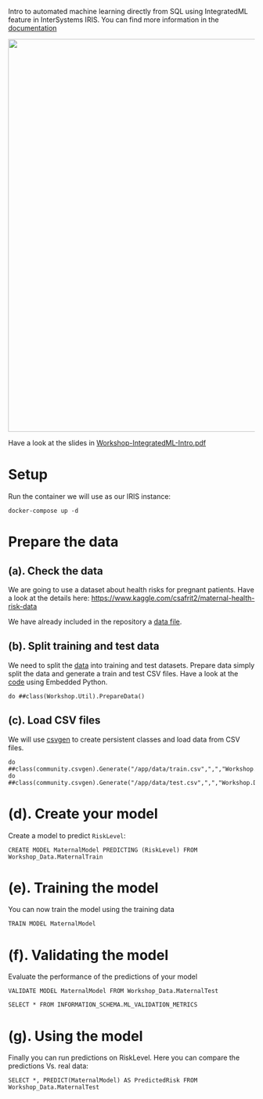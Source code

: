 Intro to automated machine learning directly from SQL using IntegratedML feature in InterSystems IRIS. You can find more information in the [documentation](https://docs.intersystems.com/irisforhealthlatest/csp/docbook/DocBook.UI.Page.cls?KEY=GIML_Intro)

<img src="img/demo-integratedml.gif" width="800px"/>

Have a look at the slides in [Workshop-IntegratedML-Intro.pdf](Workshop-IntegratedML-Intro.pdf)

# Setup
Run the container we will use as our IRIS instance:
```
docker-compose up -d
```

# Prepare the data

## (a). Check the data
We are going to use a dataset about health risks for pregnant patients. Have a look at the details here:
https://www.kaggle.com/csafrit2/maternal-health-risk-data

We have already included in the repository a [data file](data/maternal_health_risk.csv).


## (b). Split training and test data
We need to split the [data](data/maternal_health_risk.csv) into training and test datasets. Prepare data simply split the data and generate a train and test CSV files. Have a look at the [code](src/Workshop/Util.cls) using Embedded Python.

```
do ##class(Workshop.Util).PrepareData()
```

## (c). Load CSV files
We will use [csvgen](https://openexchange.intersystems.com/package/csvgen) to create persistent classes and load data from CSV files. 

```
do ##class(community.csvgen).Generate("/app/data/train.csv",",","Workshop.Data.MaternalTrain")
do ##class(community.csvgen).Generate("/app/data/test.csv",",","Workshop.Data.MaternalTest")
```

# (d). Create your model
Create a model to predict `RiskLevel`:

```
CREATE MODEL MaternalModel PREDICTING (RiskLevel) FROM Workshop_Data.MaternalTrain
```

# (e). Training the model
You can now train the model using the training data

```
TRAIN MODEL MaternalModel
```

# (f). Validating the model
Evaluate the performance of the predictions of your model

```
VALIDATE MODEL MaternalModel FROM Workshop_Data.MaternalTest
```

```
SELECT * FROM INFORMATION_SCHEMA.ML_VALIDATION_METRICS
```

# (g). Using the model
Finally you can run predictions on RiskLevel. Here you can compare the predictions Vs. real data:

```
SELECT *, PREDICT(MaternalModel) AS PredictedRisk FROM Workshop_Data.MaternalTest
```
